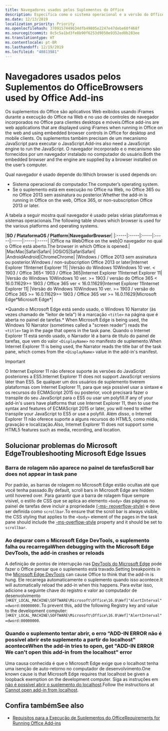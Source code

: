 ```yaml
---
title: Navegadores usados pelos Suplementos do Office
description: Especifica como o sistema operacional e a versão do Office determinam o navegador que é usado pelos suplementos do Office.
ms.date: 12/13/2019
localization_priority: Priority
ms.openlocfilehash: 3709157449634dfb49805e2247e47debe60f468f
ms.sourcegitcommit: 8c5c5a1bd3fe8b90f6253d9850e9352ed0b283ee
ms.translationtype: HT
ms.contentlocale: pt-BR
ms.lasthandoff: 12/19/2019
ms.locfileid: "40813981"
---
```

# <a name="browsers-used-by-office-add-ins"></a><span data-ttu-id="efef4-103">Navegadores usados pelos Suplementos do Office</span><span class="sxs-lookup"><span data-stu-id="efef4-103">Browsers used by Office Add-ins</span></span>

<span data-ttu-id="efef4-104">Os suplementos do Office são aplicativos Web exibidos usando iFrames durante a execução do Office na Web e no uso de controles de navegador incorporados no Office para clientes desktops e móveis.</span><span class="sxs-lookup"><span data-stu-id="efef4-104">Office add-ins are web applications that are displayed using iFrames when running in Office on the web and using embedded browser controls in Office for desktop and mobile clients.</span></span> <span data-ttu-id="efef4-105">Os suplementos também precisam de um mecanismo JavaScript para executar o JavaScript.</span><span class="sxs-lookup"><span data-stu-id="efef4-105">Add-ins also need a JavaScript engine to run the JavaScript.</span></span> <span data-ttu-id="efef4-106">O navegador incorporado e o mecanismo são fornecidos por um navegador instalado no computador do usuário.</span><span class="sxs-lookup"><span data-stu-id="efef4-106">Both the embedded browser and the engine are supplied by a browser installed on the user’s computer.</span></span>

<span data-ttu-id="efef4-107">Qual navegador é usado depende do:</span><span class="sxs-lookup"><span data-stu-id="efef4-107">Which browser is used depends on:</span></span>

- <span data-ttu-id="efef4-108">Sistema operacional do computador.</span><span class="sxs-lookup"><span data-stu-id="efef4-108">The computer’s operating system.</span></span>
- <span data-ttu-id="efef4-109">Se o suplemento está em execução no Office na Web, no Office 365 ou no Office 2013 sem assinatura ou posterior.</span><span class="sxs-lookup"><span data-stu-id="efef4-109">Whether the add-in is running in Office on the web, Office 365, or non-subscription Office 2013 or later.</span></span>

<span data-ttu-id="efef4-110">A tabela a seguir mostra qual navegador é usado pelas várias plataformas e sistemas operacionais.</span><span class="sxs-lookup"><span data-stu-id="efef4-110">The following table shows which browser is used for the various platforms and operating systems.</span></span>

|<span data-ttu-id="efef4-111">**SO / Plataforma**</span><span class="sxs-lookup"><span data-stu-id="efef4-111">**OS / Platform**</span></span>|<span data-ttu-id="efef4-112">**Navegador**</span><span class="sxs-lookup"><span data-stu-id="efef4-112">**Browser**</span></span>|
|:-----|:-----|:-----|:-----|:-----|:-----|:-----|
|<span data-ttu-id="efef4-113">Office na Web</span><span class="sxs-lookup"><span data-stu-id="efef4-113">Office on the web</span></span>|<span data-ttu-id="efef4-114">O navegador no qual o Office está aberto.</span><span class="sxs-lookup"><span data-stu-id="efef4-114">The browser in which Office is opened.</span></span>|
|<span data-ttu-id="efef4-115">Mac</span><span class="sxs-lookup"><span data-stu-id="efef4-115">Mac</span></span>|<span data-ttu-id="efef4-116">Safari</span><span class="sxs-lookup"><span data-stu-id="efef4-116">Safari</span></span>|
|<span data-ttu-id="efef4-117">iOS</span><span class="sxs-lookup"><span data-stu-id="efef4-117">iOS</span></span>|<span data-ttu-id="efef4-118">Safari</span><span class="sxs-lookup"><span data-stu-id="efef4-118">Safari</span></span>|
|<span data-ttu-id="efef4-119">Android</span><span class="sxs-lookup"><span data-stu-id="efef4-119">Android</span></span>|<span data-ttu-id="efef4-120">Chrome</span><span class="sxs-lookup"><span data-stu-id="efef4-120">Chrome</span></span>|
|<span data-ttu-id="efef4-121">Windows / Office 2013 sem assinatura ou posterior.</span><span class="sxs-lookup"><span data-stu-id="efef4-121">Windows / non-subscription Office 2013 or later</span></span>|<span data-ttu-id="efef4-122">Internet Explorer 11</span><span class="sxs-lookup"><span data-stu-id="efef4-122">Internet Explorer 11</span></span>|
|<span data-ttu-id="efef4-123">Versão do Windows 10</span><span class="sxs-lookup"><span data-stu-id="efef4-123">Windows 10 ver.</span></span> <span data-ttu-id="efef4-124">< 1903 / Office 365</span><span class="sxs-lookup"><span data-stu-id="efef4-124">< 1903 / Office 365</span></span>|<span data-ttu-id="efef4-125">Internet Explorer 11</span><span class="sxs-lookup"><span data-stu-id="efef4-125">Internet Explorer 11</span></span>|
|<span data-ttu-id="efef4-126">Versão do Windows 10</span><span class="sxs-lookup"><span data-stu-id="efef4-126">Windows 10 ver.</span></span> <span data-ttu-id="efef4-127">>= 1903 / versão do Office 365 < 16.0.11629</span><span class="sxs-lookup"><span data-stu-id="efef4-127">>= 1903 / Office 365 ver < 16.0.11629</span></span>|<span data-ttu-id="efef4-128">Internet Explorer 11</span><span class="sxs-lookup"><span data-stu-id="efef4-128">Internet Explorer 11</span></span>|
|<span data-ttu-id="efef4-129">Versão do Windows 10</span><span class="sxs-lookup"><span data-stu-id="efef4-129">Windows 10 ver.</span></span> <span data-ttu-id="efef4-130">>= 1903 / versão do Office 365 >= 16.0.11629</span><span class="sxs-lookup"><span data-stu-id="efef4-130">>= 1903 / Office 365 ver >= 16.0.11629</span></span>|<span data-ttu-id="efef4-131">Microsoft Edge\*</span><span class="sxs-lookup"><span data-stu-id="efef4-131">Microsoft Edge\*</span></span>|

<span data-ttu-id="efef4-132">\*Quando o Microsoft Edge está sendo usado, o Windows 10 Narrator (às vezes chamado de "leitor de tela") lê a marcação `<title>` na página que é aberta no painel de tarefas.</span><span class="sxs-lookup"><span data-stu-id="efef4-132">\* When Microsoft Edge is being used, the Windows 10 Narrator (sometimes called a "screen reader") reads the `<title>` tag in the page that opens in the task pane.</span></span> <span data-ttu-id="efef4-133">Quando o Internet Explorer 11 está sendo usado, o Narrador lê a barra de título do painel de tarefas, que vem do valor `<DisplayName>` no manifesto de suplemento.</span><span class="sxs-lookup"><span data-stu-id="efef4-133">When Internet Explorer 11 is being used, the Narrator reads the title bar of the task pane, which comes from the `<DisplayName>` value in the add-in's manifest.</span></span>

> [!IMPORTANT]
> <span data-ttu-id="efef4-134">O Internet Explorer 11 não oferece suporte às versões do JavaScript posteriores a ES5.</span><span class="sxs-lookup"><span data-stu-id="efef4-134">Internet Explorer 11 does not support JavaScript versions later than ES5.</span></span> <span data-ttu-id="efef4-135">Se qualquer um dos usuários de suplemento tiverem plataformas com Internet Explorer 11, para que seja possível usar a sintaxe e os recursos do ECMAScript 2015 ou posterior, você precisará fazer o transpile do seu JavaScript para o ES5 ou usar um polyfill.</span><span class="sxs-lookup"><span data-stu-id="efef4-135">If any of your add-in's users have platforms that use Internet Explorer 11, then to use the syntax and features of ECMAScript 2015 or later, you will need to either transpile your JavaScript to ES5 or use a polyfill.</span></span> <span data-ttu-id="efef4-136">Além disso, o Internet Explorer 11 não oferece suporte a alguns recursos do HTML5, como mídia, gravação e localização.</span><span class="sxs-lookup"><span data-stu-id="efef4-136">Also, Internet Explorer 11 does not support some HTML5 features such as media, recording, and location.</span></span>

## <a name="troubleshooting-microsoft-edge-issues"></a><span data-ttu-id="efef4-137">Solucionar problemas do Microsoft Edge</span><span class="sxs-lookup"><span data-stu-id="efef4-137">Troubleshooting Microsoft Edge Issues</span></span>

### <a name="scroll-bar-does-not-appear-in-task-pane"></a><span data-ttu-id="efef4-138">Barra de rolagem não aparece no painel de tarefas</span><span class="sxs-lookup"><span data-stu-id="efef4-138">Scroll bar does not appear in task pane</span></span>

<span data-ttu-id="efef4-139">Por padrão, as barras de rolagem no Microsoft Edge estão ocultas até que você tenha passado.</span><span class="sxs-lookup"><span data-stu-id="efef4-139">By default, scroll bars in Microsoft Edge are hidden until hovered over.</span></span> <span data-ttu-id="efef4-140">Para garantir que a barra de rolagem fique sempre visível, o estilo de CSS que se aplica ao elemento `<body>` das páginas no painel de tarefas deve incluir a propriedade [(-ms- reoverflow-style)](https://developer.mozilla.org/docs/Web/CSS/-ms-overflow-style) e deve ser definida como `scrollbar`.</span><span class="sxs-lookup"><span data-stu-id="efef4-140">To ensure that the scroll bar is always visible, the CSS styling that applies to the `<body>` element of the pages in the task pane should include the [-ms-overflow-style](https://developer.mozilla.org/docs/Web/CSS/-ms-overflow-style) property and it should be set to `scrollbar`.</span></span> 

### <a name="when-debugging-with-the-microsoft-edge-devtools-the-add-in-crashes-or-reloads"></a><span data-ttu-id="efef4-141">Ao depurar com o Microsoft Edge DevTools, o suplemento falha ou recarrega</span><span class="sxs-lookup"><span data-stu-id="efef4-141">When debugging with the Microsoft Edge DevTools, the add-in crashes or reloads</span></span>

<span data-ttu-id="efef4-142">A definição de pontos de interrupção nas [DevTools do Microsoft Edge](https://www.microsoft.com/p/microsoft-edge-devtools-preview/9mzbfrmz0mnj?rtc=1&activetab=pivot%3Aoverviewtab) pode fazer o Office pensar que o suplemento está travado.</span><span class="sxs-lookup"><span data-stu-id="efef4-142">Setting breakpoints in the [Microsoft Edge DevTools](https://www.microsoft.com/p/microsoft-edge-devtools-preview/9mzbfrmz0mnj?rtc=1&activetab=pivot%3Aoverviewtab) can cause Office to think that the add-in is hung.</span></span> <span data-ttu-id="efef4-143">Ele recarrega automaticamente o suplemento quando isso acontece.</span><span class="sxs-lookup"><span data-stu-id="efef4-143">It will automatically reload the add-in when this happens.</span></span> <span data-ttu-id="efef4-144">Para evitar isso, adicione a seguinte chave do registro e valor ao computador de desenvolvimento `[HKEY_LOCAL_MACHINE\SOFTWARE\Microsoft\Office\16.0\Wef]"AlertInterval"=dword:00000000`:.</span><span class="sxs-lookup"><span data-stu-id="efef4-144">To prevent this, add the following Registry key and value to the development computer: `[HKEY_LOCAL_MACHINE\SOFTWARE\Microsoft\Office\16.0\Wef]"AlertInterval"=dword:00000000`.</span></span>

### <a name="when-the-add-in-tries-to-open-get-add-in-error-we-cant-open-this-add-in-from-the-localhost-error"></a><span data-ttu-id="efef4-145">Quando o suplemento tentar abrir, o erro “ADD-IN ERROR não é possível abrir este suplemento a partir do localhost" acontece</span><span class="sxs-lookup"><span data-stu-id="efef4-145">When the add-in tries to open, get "ADD-IN ERROR We can't open this add-in from the localhost" error</span></span>

<span data-ttu-id="efef4-146">Uma causa conhecida é que o Microsoft Edge exige que o localhost tenha uma isenção de auto-retorno no computador de desenvolvimento.</span><span class="sxs-lookup"><span data-stu-id="efef4-146">One known cause is that Microsoft Edge requires that localhost be given a loopback exemption on the development computer.</span></span> <span data-ttu-id="efef4-147">Siga as instruções em [não é possível abrir o suplemento do localhost](/office/troubleshoot/error-messages/cannot-open-add-in-from-localhost).</span><span class="sxs-lookup"><span data-stu-id="efef4-147">Follow the instructions at [Cannot open add-in from localhost](/office/troubleshoot/error-messages/cannot-open-add-in-from-localhost).</span></span>


## <a name="see-also"></a><span data-ttu-id="efef4-148">Confira também</span><span class="sxs-lookup"><span data-stu-id="efef4-148">See also</span></span>

- [<span data-ttu-id="efef4-149">Requisitos para a Execução de Suplementos do Office</span><span class="sxs-lookup"><span data-stu-id="efef4-149">Requirements for Running Office Add-ins</span></span>](requirements-for-running-office-add-ins.md)
